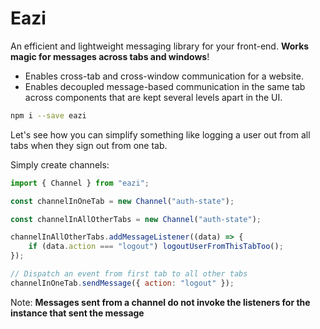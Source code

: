 # Eazi

An efficient and lightweight messaging library for your front-end. **Works magic for messages across tabs and windows**!

- Enables cross-tab and cross-window communication for a website.
- Enables decoupled message-based communication in the same tab across components that are kept several levels apart in the UI.

```bash
npm i --save eazi
```

Let's see how you can simplify something like logging a user out from all tabs when they sign out from one tab.

Simply create channels:

```js
import { Channel } from "eazi";

const channelInOneTab = new Channel("auth-state");

const channelInAllOtherTabs = new Channel("auth-state");
```

```js
channelInAllOtherTabs.addMessageListener((data) => {
	if (data.action === "logout") logoutUserFromThisTabToo();
});

// Dispatch an event from first tab to all other tabs
channelInOneTab.sendMessage({ action: "logout" });
```

Note: **Messages sent from a channel do not invoke the listeners for the instance that sent the message**
